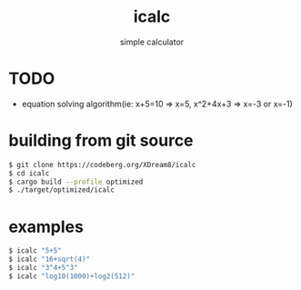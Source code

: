 <div align="center">
    <h1>icalc</h1>
    <p>simple calculator</p>
</div>

# TODO
- equation solving algorithm(ie: x+5=10 => x=5, x^2+4x+3 => x=-3 or x=-1)

# building from git source
```sh
$ git clone https://codeberg.org/XDream8/icalc
$ cd icalc
$ cargo build --profile optimized
$ ./target/optimized/icalc
```

# examples
```sh
$ icalc "5+5"
$ icalc "16+sqrt(4)"
$ icalc "3^4+5^3"
$ icalc "log10(1000)+log2(512)"
```
